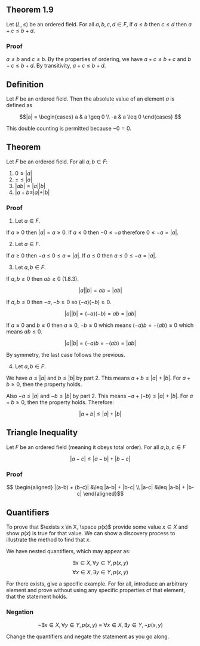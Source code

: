 ## Theorem 1.9

Let $(L, \leq)$ be an ordered field. For all $a,b,c,d \in F$, if $a \leq b$ then $c \leq d$ then $a+c \leq b+d$. 

### Proof

$a \leq b$ and $c \leq b$. By the properties of ordering, we have $a+c \leq b+c$ and $b+c \leq b+d$. By transitivity, $a+c \leq b+d$. 

## Definition

Let $F$ be an ordered field. Then the absolute value of an element $a$ is defined as 

$$|a| = \begin{cases} 
      a & a \geq 0 \\
      -a & a \leq 0
   \end{cases}
$$

This double counting is permitted because $-0 = 0$. 

## Theorem

Let $F$ be an ordered field. For all $a,b \in F$:

1. $0 \leq |a|$
2. $\pm \leq |a|$
3. $|ab| = |a||b|$
4. $|a+b \leq |a| + |b|$

### Proof

1. Let $a \in F$.

If $a \geq 0$ then $|a| = a \geq 0$. If $a \leq 0$ then $-0 \leq -a$ therefore $0 \leq -a = |a|$.

2. Let $a \in F$. 

  If $a \geq 0$ then $-a \leq 0 \leq a = |a|$. If $a \leq 0$ then $a \leq 0 \leq -a = |a|$. 

3. Let $a, b \in F$.
  
If $a,b \geq 0$ then $ab \geq 0$ (1.8.3).
   
$$|a||b| = ab = |ab|$$

If $a,b \leq 0$ then $-a, -b \geq 0$ so $(-a)(-b) \geq 0$. 

$$|a||b| = (-a)(-b) = ab = |ab|$$

If $a \geq 0$ and $b \leq 0$ then $a \geq 0$, $-b \geq 0$ which means $(-a)b = -(ab) \geq 0$ which means $ab \leq 0$. 

$$|a||b| = (-a)b = -(ab) = |ab|$$

By symmetry, the last case follows the previous. 

4. Let $a,b \in F$.
  
We have $a \leq |a|$ and $b \leq |b|$ by part 2. This means $a+b \leq |a|+|b|$. For $a+b \geq 0$, then the property holds.

Also $-a \leq |a|$ and $-b \leq |b|$ by part 2. This means $-a+(-b) \leq |a|+|b|$. For $a+b \geq 0$, then the property holds. Therefore:

$$|a+b| \leq |a|+|b|$$

## Triangle Inequality

Let $F$ be an ordered field (meaning it obeys total order). For all $a,b,c \in F$ 

$$|a-c| \leq |a-b| + |b-c|$$

### Proof

$$
\begin{aligned}
|(a-b) + (b-c)| &\leq |a-b| + |b-c| \\
|a-c| &\leq |a-b| + |b-c|
\end{aligned}$$

## Quantifiers

To prove that $\exists x \in X, \space p(x)$ provide some value $x \in X$ and show $p(x)$ is true for that value. We can show a discovery process to illustrate the method to find that $x$. 

We have nested quantifiers, which may appear as:

$$ \exists x \in X, \forall y \in Y, p(x,y)$$
$$ \forall x \in X, \exists y \in Y, p(x,y)$$

For there exists, give a specific example. For for all, introduce an arbitrary element and prove without using any specific properties of that element, that the statement holds.

### Negation

$$ \neg \exists x \in X, \forall y \in Y, p(x,y) \equiv \forall x \in X, \exists y \in Y, \neg p(x,y)$$

Change the quantifiers and negate the statement as you go along.







    










